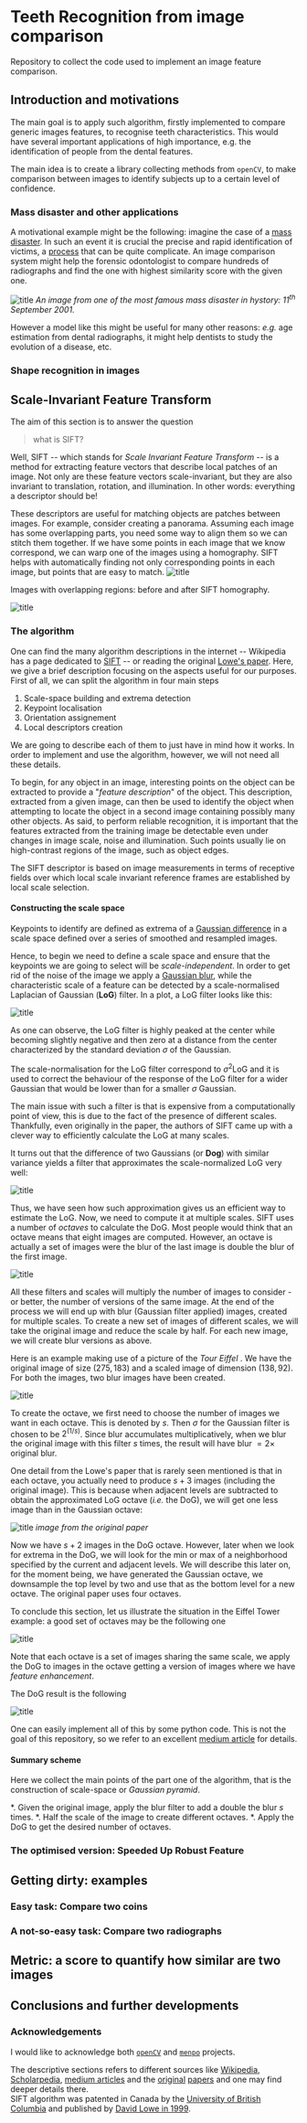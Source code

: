 # Teeth Recognition from image comparison

Repository to collect the code used to implement an image feature comparison.

## Introduction and motivations

The main goal is to apply such algorithm, firstly implemented to compare generic images features, to recognise teeth characteristics. This would have several important applications of high importance, e.g. the identification of people from the dental features. 

The main idea is to create a library collecting methods from `openCV`, to make comparison between images to identify subjects up to a certain level of confidence.

### Mass disaster and other applications

A motivational example might be the following: imagine the case of a [mass disaster](https://www.sciencedirect.com/topics/social-sciences/mass-disaster). 
In such an event it is crucial the precise and rapid identification of victims, a [process](http://www.weareforensic.co.uk/mass-disasters-disaster-victim-identification/) that can be quite complicate.
An image comparison system might help the forensic odontologist to compare hundreds of radiographs and find the one with highest similarity score with the given one.

![title](http://www.weareforensic.co.uk/wp-content/uploads/2014/07/WTC_911-620x300.jpg)
*An image from one of the most famous mass disaster in hystory: $11^\mathrm{th}$ September 2001.*

However a model like this might be useful for many other reasons: _e.g._ age estimation from dental radiographs, it might help dentists to study the evolution of a disease, etc.

### Shape recognition in images


## Scale-Invariant Feature Transform

The aim of this section is to answer the question 

> what is SIFT? 

Well, SIFT -- which stands for _Scale Invariant Feature Transform_ -- is a method for extracting feature vectors that describe local patches of an image. Not only are these feature vectors scale-invariant, but they are also invariant to translation, rotation, and illumination. In other words: everything a descriptor should be!

These descriptors are useful for matching objects are patches between images. For example, consider creating a panorama. Assuming each image has some overlapping parts, you need some way to align them so we can stitch them together. If we have some points in each image that we know correspond, we can warp one of the images using a homography. SIFT helps with automatically finding not only corresponding points in each image, but points that are easy to match.
![title](https://miro.medium.com/max/2448/1*pwOhfFcv28p90fgwWhBzzw.png)

Images with overlapping regions: before and after SIFT homography.

![title](https://miro.medium.com/max/2672/1*5LTZZiJIGUNnPXr_EGm_nQ.png)

### The algorithm

One can find the many algorithm descriptions in the internet -- Wikipedia has a page dedicated to [SIFT](https://en.wikipedia.org/wiki/Scale-invariant_feature_transform) -- or reading the original [Lowe's paper](https://www.cs.ubc.ca/~lowe/papers/iccv99.pdf).
Here, we give a brief description focusing on the aspects useful for our purposes.
First of all, we can split the algorithm in four main steps

1. Scale-space building and extrema detection
2. Keypoint localisation
3. Orientation assignement
4. Local descriptors creation

We are going to describe each of them to just have in mind how it works. In order to implement and use the algorithm, however, we will not need all these details.

To begin, for any object in an image, interesting points on the object can be extracted to provide a "_feature description_" of the object. This description, extracted from a given image, can then be used to identify the object when attempting to locate the object in a second image containing possibly many other objects. As said, to perform reliable recognition, it is important that the features extracted from the training image be detectable even under changes in image scale, noise and illumination. Such points usually lie on high-contrast regions of the image, such as object edges.

The SIFT descriptor is based on image measurements in terms of receptive fields over which local scale invariant reference frames are established by local scale selection.

#### Constructing the scale space

Keypoints to identify are defined as extrema of a [Gaussian difference](https://en.wikipedia.org/wiki/Difference_of_Gaussians) in a scale space defined over a series of smoothed and resampled images.

Hence, to begin we need to define a scale space and ensure that the keypoints we are going to select will be _scale-independent_.
In order to get rid of the noise of the image we apply a [Gaussian blur](https://en.wikipedia.org/wiki/Gaussian_blur), while the characteristic scale of a feature can be detected by a scale-normalised Laplacian of Gaussian (__LoG__) filter.
In a plot, a LoG filter looks like this:

![title](https://miro.medium.com/max/3392/1*nBfErR8RyTc05d82owhDWw.png)

As one can observe, the LoG filter is highly peaked at the center while becoming slightly negative and then zero at a distance from the center characterized by the standard deviation $\sigma$ of the Gaussian.

The scale-normalisation for the LoG filter correspond to $\sigma^2 \textrm{LoG}$ and it is used to correct the behaviour of the response of the LoG filter for a wider Gaussian that would be lower than for a smaller $\sigma$ Gaussian.

The main issue with such a filter is that is expensive from a computationally point of view, this is due to the fact of the presence of different scales.
Thankfully, even originally in the paper, the authors of SIFT came up with a clever way to efficiently calculate the LoG at many scales.

It turns out that the difference of two Gaussians (or __Dog__) with similar variance yields a filter that approximates the scale-normalized LoG very well:

![title](https://miro.medium.com/max/1250/1*jFQVYG7VrXs44V0Qbr1GUQ.gif)

Thus, we have seen how such approximation gives us an efficient way to estimate the LoG. Now, we need to compute it at multiple scales. 
SIFT uses a number of _octaves_ to calculate the DoG. 
Most people would think that an octave means that eight images are computed. 
However, an octave is actually a set of images were the blur of the last image is double the blur of the first image.

![title](https://s3-ap-south-1.amazonaws.com/av-blog-media/wp-content/uploads/2019/09/index_110.png)

All these filters and scales will multiply the number of images to consider - or better, the number of versions of the same image. 
At the end of the process we will end up with blur (Gaussian filter applied) images, created for multiple scales. 
To create a new set of images of different scales, we will take the original image and reduce the scale by half. 
For each new image, we will create blur versions as above.

Here is an example making use of a picture of the _Tour Eiffel_ . 
We have the original image of size $(275, 183)$ and a scaled image of dimension $(138, 92)$. 
For both the images, two blur images have been created.

![title](https://s3-ap-south-1.amazonaws.com/av-blog-media/wp-content/uploads/2019/09/index_21.png)

To create the octave, we first need to choose the number of images we want in each octave. This is denoted by $s$. Then $\sigma$ for the Gaussian filter is chosen to be $2^(1/s)$. 
Since blur accumulates multiplicatively, when we blur the original image with this filter $s$ times, the result will have blur $= 2 \times$ original blur.

One detail from the Lowe's paper that is rarely seen mentioned is that in each octave, you actually need to produce $s+3$ images (including the original image). This is because when adjacent levels are subtracted to obtain the approximated LoG octave (_i.e._ the DoG), we will get one less image than in the Gaussian octave:

![title](https://miro.medium.com/max/2412/1*vzUvEVlZWbfCDBO44fIdcw.png)
*image from the original paper*

Now we have $s+2$ images in the DoG octave. 
However, later when we look for extrema in the DoG, we will look for the min or max of a neighborhood specified by the current and adjacent levels.
We will describe this later on, for the moment being, we have generated the Gaussian octave, we downsample the top level by two and use that as the bottom level for a new octave. 
The original paper uses four octaves.

To conclude this section, let us illustrate the situation in the Eiffel Tower example: 
a good set of octaves may be the following one

![title](https://s3-ap-south-1.amazonaws.com/av-blog-media/wp-content/uploads/2019/09/Screenshot-from-2019-09-24-18-27-46.png)

Note that each octave is a set of images sharing the same scale, we apply the DoG to images in the octave getting a version of images where we have _feature enhancement_.

The DoG result is the following

![title](https://s3-ap-south-1.amazonaws.com/av-blog-media/wp-content/uploads/2019/09/Screenshot-from-2019-09-25-14-18-26.png)

One can easily implement all of this by some python code. This is not the goal of this repository, so we refer to an excellent [medium article](https://medium.com/@lerner98/implementing-sift-in-python-36c619df7945) for details.

#### Summary scheme

Here we collect the main points of the part one of the algorithm, that is the construction of scale-space or _Gaussian pyramid_.

*. Given the original image, apply the blur filter to add a double the blur $s$ times.
*. Half the scale of the image to create different octaves.
*. Apply the DoG to get the desired number of octaves.

### The optimised version: Speeded Up Robust Feature

## Getting dirty: examples

### Easy task: Compare two coins

### A not-so-easy task: Compare two radiographs

## Metric: a score to quantify how similar are two images

## Conclusions and further developments

### Acknowledgements

I would like to acknowledge both [`openCV`](https://opencv.org/) and [`menpo`](https://www.menpo.org/) projects.

The descriptive sections refers to different sources like [Wikipedia](https://en.wikipedia.org/wiki/Scale-invariant_feature_transform), [Scholarpedia](http://www.scholarpedia.org/article/Scale_Invariant_Feature_Transform), [medium articles](https://medium.com/@lerner98/implementing-sift-in-python-36c619df7945) and the [original](https://www.cs.ubc.ca/~lowe/papers/iccv99.pdf) [papers](http://www.vision.ee.ethz.ch/~surf/papers.html) and one may find deeper details there.  
SIFT algorithm was patented in Canada by the [University of British Columbia](https://patents.google.com/patent/US6711293) and published by [David Lowe in 1999](https://www.cs.ubc.ca/~lowe/papers/iccv99.pdf).

